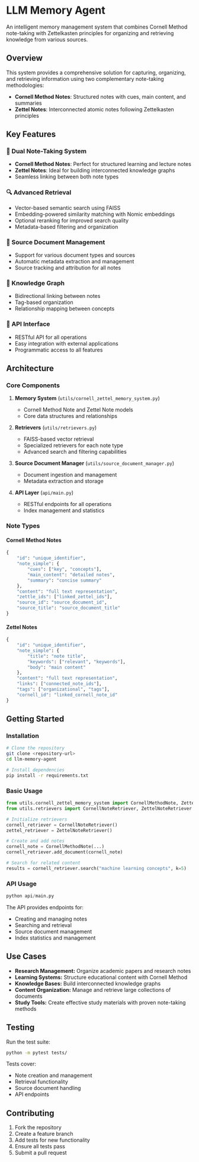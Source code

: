 # LLM Memory Agent

An intelligent memory management system that combines Cornell Method note-taking with Zettelkasten principles for organizing and retrieving knowledge from various sources.

## Overview

This system provides a comprehensive solution for capturing, organizing, and retrieving information using two complementary note-taking methodologies:

- **Cornell Method Notes**: Structured notes with cues, main content, and summaries
- **Zettel Notes**: Interconnected atomic notes following Zettelkasten principles

## Key Features

### 🧠 Dual Note-Taking System
- **Cornell Method Notes**: Perfect for structured learning and lecture notes
- **Zettel Notes**: Ideal for building interconnected knowledge graphs
- Seamless linking between both note types

### 🔍 Advanced Retrieval
- Vector-based semantic search using FAISS
- Embedding-powered similarity matching with Nomic embeddings
- Optional reranking for improved search quality
- Metadata-based filtering and organization

### 📄 Source Document Management
- Support for various document types and sources
- Automatic metadata extraction and management
- Source tracking and attribution for all notes

### 🔗 Knowledge Graph
- Bidirectional linking between notes
- Tag-based organization
- Relationship mapping between concepts

### 🚀 API Interface
- RESTful API for all operations
- Easy integration with external applications
- Programmatic access to all features

## Architecture

### Core Components

1. **Memory System** (`utils/cornell_zettel_memory_system.py`)
   - Cornell Method Note and Zettel Note models
   - Core data structures and relationships

2. **Retrievers** (`utils/retrievers.py`)
   - FAISS-based vector retrieval
   - Specialized retrievers for each note type
   - Advanced search and filtering capabilities

3. **Source Document Manager** (`utils/source_document_manager.py`)
   - Document ingestion and management
   - Metadata extraction and storage

4. **API Layer** (`api/main.py`)
   - RESTful endpoints for all operations
   - Index management and statistics

### Note Types

#### Cornell Method Notes
```python
{
    "id": "unique_identifier",
    "note_simple": {
        "cues": ["key", "concepts"],
        "main_content": "detailed notes",
        "summary": "concise summary"
    },
    "content": "full text representation",
    "zettle_ids": ["linked_zettel_ids"],
    "source_id": "source_document_id",
    "source_title": "source_document_title"
}
```

#### Zettel Notes
```python
{
    "id": "unique_identifier",
    "note_simple": {
        "title": "note title",
        "keywords": ["relevant", "keywords"],
        "body": "main content"
    },
    "content": "full text representation",
    "links": ["connected_note_ids"],
    "tags": ["organizational", "tags"],
    "cornell_id": "linked_cornell_note_id"
}
```

## Getting Started

### Installation
```bash
# Clone the repository
git clone <repository-url>
cd llm-memory-agent

# Install dependencies
pip install -r requirements.txt
```

### Basic Usage
```python
from utils.cornell_zettel_memory_system import CornellMethodNote, ZettelNote
from utils.retrievers import CornellNoteRetriever, ZettelNoteRetriever

# Initialize retrievers
cornell_retriever = CornellNoteRetriever()
zettel_retriever = ZettelNoteRetriever()

# Create and add notes
cornell_note = CornellMethodNote(...)
cornell_retriever.add_document(cornell_note)

# Search for related content
results = cornell_retriever.search("machine learning concepts", k=5)
```

### API Usage
```python
python api/main.py
```
The API provides endpoints for:
- Creating and managing notes
- Searching and retrieval
- Source document management
- Index statistics and management

## Use Cases
- **Research Management:** Organize academic papers and research notes
- **Learning Systems:** Structure educational content with Cornell Method
- **Knowledge Bases:** Build interconnected knowledge graphs
- **Content Organization:** Manage and retrieve large collections of documents
- **Study Tools:** Create effective study materials with proven note-taking methods

## Testing
Run the test suite:
```bash
python -m pytest tests/
```
Tests cover:
- Note creation and management
- Retrieval functionality
- Source document handling
- API endpoints

## Contributing
1. Fork the repository
2. Create a feature branch
3. Add tests for new functionality
4. Ensure all tests pass
5. Submit a pull request